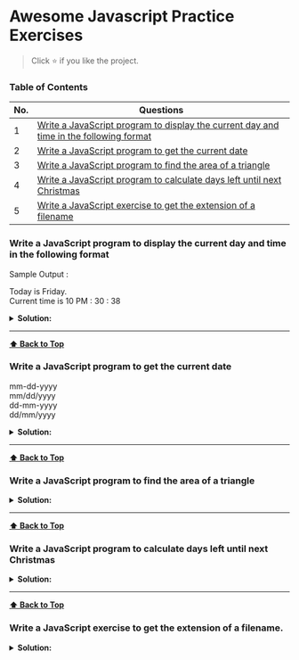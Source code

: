 # Awesome Javascript Practice Exercises

> Click :star: if you like the project.

### Table of Contents

| No. | Questions                                                                                                                                                                         |
| --- | --------------------------------------------------------------------------------------------------------------------------------------------------------------------------------- |
| 1   | [Write a JavaScript program to display the current day and time in the following format](#write-a-javascript-program-to-display-the-current-day-and-time-in-the-following-format) |
| 2   | [Write a JavaScript program to get the current date](#write-a-javascript-program-to-get-the-current-date)                                                                         |
| 3   | [Write a JavaScript program to find the area of a triangle](#write-a-javascript-program-to-find-the-area-of-a-triangle)                                                           |
| 4   | [Write a JavaScript program to calculate days left until next Christmas](#write-a-javascript-program-to-calculate-days-left-until-next-christmas)                                 |
| 5   | [Write a JavaScript exercise to get the extension of a filename](#write-a-javascript-exercise-to-get-the-extension-of-a-filename)                                                 |

### Write a JavaScript program to display the current day and time in the following format

Sample Output :

<p>
Today is Friday.<br />
Current time is 10 PM : 30 : 38
</p>
<details><summary><b>Solution:</b></summary>
<p>

```javascript
function getTime(today) {
  const ampm = today.getHours() > 12 ? 'pm' : 'am';
  const hours = today.getHours() % 12 ? today.getHours() % 12 : 12;
  const minutes =
    today.getMinutes() < 10 ? `0${today.getMinutes()}` : today.getMinutes();
  const seconds =
    today.getSeconds() < 10 ? `0${today.getSeconds()}` : today.getSeconds();

  return `${hours} ${ampm} : ${minutes} : ${seconds}`;
}

function getDay(today) {
  return [
    'Sunday',
    'Monday',
    'Tuesday',
    'Wednesday',
    'Thursday',
    'Friday',
    'Saturday',
  ][today.getDay()];
}

const d = new Date();
console.log(`Today is ${getDay(d)}`);
console.log(`Current time is ${getTime(d)}`);
```

<p>
</details>

---

**[⬆ Back to Top](#table-of-contents)**

### Write a JavaScript program to get the current date

mm-dd-yyyy <br />
mm/dd/yyyy <br />
dd-mm-yyyy <br />
dd/mm/yyyy

</p>
<details><summary><b>Solution:</b></summary>
<p>

```javascript
function getDate(date, format, separator) {
  const data = {
    yyyy: today.getFullYear(),
    mm: today.getMonth() < 10 ? `0${today.getMonth()}` : today.getMonth(),
    dd: today.getDate() < 10 ? `0${today.getDate()}` : today.getDate(),
  };

  return format
    .split(separator)
    .map((char) => data[char])
    .join(separator);
}
const today = new Date();

console.log(getDate(today, 'mm-dd-yyyy', '-'));
console.log(getDate(today, 'mm/dd/yyyy', '/'));
console.log(getDate(today, 'dd-mm-yyyy', '-'));
console.log(getDate(today, 'dd/mm/yyyy', '/'));
```

<p>
</details>

---

**[⬆ Back to Top](#table-of-contents)**

### Write a JavaScript program to find the area of a triangle

</p>
<details><summary><b>Solution:</b></summary>
<p>

```javascript
function areaOfTriangle(a, b, c) {
  const s = (a + b + c) / 2;

  return Math.sqrt(s * (s - a) * (s - b) * (s - c));
}

console.log(areaOfTriangle(5, 6, 7));
```

<p>
</details>

---

**[⬆ Back to Top](#table-of-contents)**

### Write a JavaScript program to calculate days left until next Christmas

</p>
<details><summary><b>Solution:</b></summary>
<p>

```javascript
function daysUntilChristmas() {
  const today = new Date();
  const difference = new Date(today.getFullYear(), 11, 25) - new Date();
  const oneDayInNilliseconds = 1000 * 3600 * 24;

  return Math.ceil(difference / oneDayInNilliseconds);
}

console.log(daysUntilChristmas());
```

<p>
</details>

---

**[⬆ Back to Top](#table-of-contents)**

### Write a JavaScript exercise to get the extension of a filename.

</p>
<details><summary><b>Solution:</b></summary>
<p>

```javascript
function getExtension(filename) {
  return filename.substring(filename.lastIndexOf('.') + 1);
}

console.log(getExtension('hello-world.txt'));
console.log(getExtension('awesome.component.ts'));
console.log(getExtension('readme.md'));
console.log(getExtension('user.jsx'));
```

<p>
</details>
